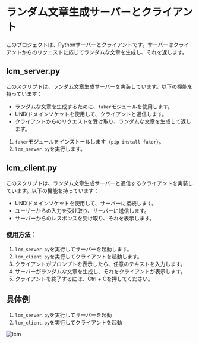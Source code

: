 # ランダム文章生成サーバーとクライアント
このプロジェクトは、Pythonサーバーとクライアントです。サーバーはクライアントからのリクエストに応じてランダムな文章を生成し、それを返します。

## lcm_server.py

このスクリプトは、ランダム文章生成サーバーを実装しています。以下の機能を持っています：

- ランダムな文章を生成するために、`faker`モジュールを使用します。
- UNIXドメインソケットを使用して、クライアントと通信します。
- クライアントからのリクエストを受け取り、ランダムな文章を生成して返します。

1. `faker`モジュールをインストールします（`pip install faker`）。
2. `lcm_server.py`を実行します。

## lcm_client.py

このスクリプトは、ランダム文章生成サーバーと通信するクライアントを実装しています。以下の機能を持っています：

- UNIXドメインソケットを使用して、サーバーに接続します。
- ユーザーからの入力を受け取り、サーバーに送信します。
- サーバーからのレスポンスを受け取り、それを表示します。

### 使用方法：

1. `lcm_server.py`を実行してサーバーを起動します。
2. `lcm_client.py`を実行してクライアントを起動します。
3. クライアントがプロンプトを表示したら、任意のテキストを入力します。
4. サーバーがランダムな文章を生成し、それをクライアントが表示します。
5. クライアントを終了するには、Ctrl + Cを押してください。

## 具体例
1. `lcm_server.py`を実行してサーバーを起動
2. `lcm_client.py`を実行してクライアントを起動

![lcm](https://github.com/tontatonta/Local-Chat-Messanger/assets/148293712/63145d58-6a37-4ffe-8339-cbc8ff425498)

